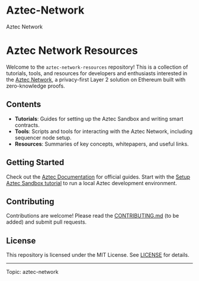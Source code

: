 # Aztec-Network
Aztec Network
# Aztec Network Resources

Welcome to the `aztec-network-resources` repository! This is a collection of tutorials, tools, and resources for developers and enthusiasts interested in the [Aztec Network](https://aztec.network), a privacy-first Layer 2 solution on Ethereum built with zero-knowledge proofs.

## Contents
- **Tutorials**: Guides for setting up the Aztec Sandbox and writing smart contracts.
- **Tools**: Scripts and tools for interacting with the Aztec Network, including sequencer node setup.
- **Resources**: Summaries of key concepts, whitepapers, and useful links.

## Getting Started
Check out the [Aztec Documentation](https://docs.aztec.network) for official guides. Start with the [Setup Aztec Sandbox tutorial](./tutorials/setup-aztec-sandbox.md) to run a local Aztec development environment.

## Contributing
Contributions are welcome! Please read the [CONTRIBUTING.md](#) (to be added) and submit pull requests.

## License
This repository is licensed under the MIT License. See [LICENSE](./LICENSE) for details.

---
Topic: aztec-network

